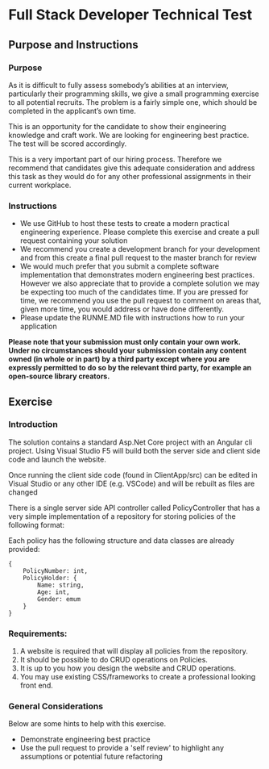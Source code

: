 # Full Stack Developer Technical Test

## Purpose and Instructions

### Purpose

As it is difficult to fully assess somebody’s abilities at an interview, particularly their programming skills, we give a small programming exercise to all potential recruits. The problem is a fairly simple one, which should be completed in the applicant’s own time.

This is an opportunity for the candidate to show their engineering knowledge and craft work.  We are looking for engineering best practice. The test will be scored accordingly. 

This is a very important part of our hiring process. Therefore we recommend that candidates give this adequate consideration and address this task as they would do for any other professional assignments in their current workplace.

### Instructions 

-   We use GitHub to host these tests to create a modern practical engineering experience. Please complete this exercise and create a pull request containing your solution 
-   We recommend you create a development branch for your development and from this create a final pull request to the master branch for review
-   We would much prefer that you submit a complete software implementation that demonstrates modern engineering best practices.  However we also appreciate that to provide a complete solution we may be expecting too much of the candidates time. If you are pressed for time, we recommend you use the pull request to comment on areas that, given more time, you would address or have done differently. 
-   Please update the RUNME.MD file with instructions how to run your application 

**Please note that your submission must only contain your own work.  Under no circumstances should your submission contain any content owned (in whole or in part) by a third party except where you are expressly permitted to do so by the relevant third party, for example an open-source library creators.**

## Exercise

### Introduction

The solution contains a standard Asp.Net Core project with an Angular cli project. Using Visual Studio F5 will build both the server side and client side code and launch the website.

Once running the client side code (found in ClientApp/src) can be edited in Visual Studio or any other IDE (e.g. VSCode) and will be rebuilt as files are changed

There is a single server side API controller called PolicyController that has a very simple implementation of a repository for storing policies of the following format:

Each policy has the following structure and data classes are already provided:
```
{
	PolicyNumber: int,
	PolicyHolder: {
		Name: string,
		Age: int,
		Gender: emum
	}
}
```

### Requirements:
1. A website is required that will display all policies from the repository.
2. It should be possible to do CRUD operations on Policies.
3. It is up to you how you design the website and CRUD operations.
4. You may use existing CSS/frameworks to create a professional looking front end.


### General Considerations
Below are some hints to help with this exercise. 
-   Demonstrate engineering best practice 
-   Use the pull request to provide a 'self review' to highlight any assumptions or potential future refactoring

